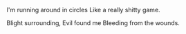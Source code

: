 I'm running around in circles
Like a really shitty game.

Blight surrounding, Evil found me
Bleeding from the wounds.